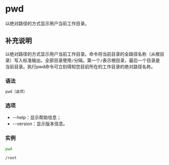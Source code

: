 
pwd
===

以绝对路径的方式显示用户当前工作目录。

## 补充说明

以绝对路径的方式显示用户当前工作目录。命令将当前目录的全路径名称（从根目录）写入标准输出。全部目录使用`/`分隔。第一个`/`表示根目录，最后一个目录是当前目录。执行pwd命令可立刻得知您目前所在的工作目录的绝对路径名称。

### 语法  

```bash
pwd（选项）
```

### 选项  

- --help：显示帮助信息；
- --version：显示版本信息。

### 实例  

```bash
pwd 

/root
```
